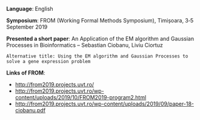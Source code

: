 **Language**: English

**Symposium**: FROM (Working Formal Methods Symposium), Timișoara, 3‐5 September 2019

**Presented a short paper**: An Application of the EM algorithm and Gaussian Processes in Bioinformatics – Sebastian Ciobanu, Liviu Ciortuz
    
    Alternative title: Using the EM algorithm and Gaussian Processes to solve a gene expression problem

**Links of FROM**: 
- http://from2019.projects.uvt.ro/
- http://from2019.projects.uvt.ro/wp-content/uploads/2019/10/FROM2019-program2.html
- http://from2019.projects.uvt.ro/wp-content/uploads/2019/09/paper-18-ciobanu.pdf

